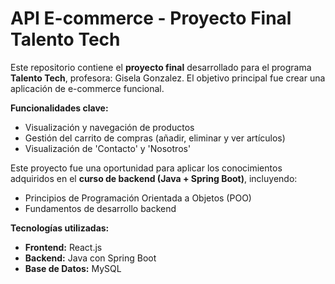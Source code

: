 # API E-commerce - Proyecto Final Talento Tech

Este repositorio contiene el **proyecto final** desarrollado para el programa **Talento Tech**, profesora: Gisela Gonzalez. 
El objetivo principal fue crear una aplicación de e-commerce funcional.

**Funcionalidades clave:**
* Visualización y navegación de productos
* Gestión del carrito de compras (añadir, eliminar y ver artículos)
* Visualización de 'Contacto' y 'Nosotros'

Este proyecto fue una oportunidad para aplicar los conocimientos adquiridos en el **curso de backend (Java + Spring Boot)**, incluyendo:
* Principios de Programación Orientada a Objetos (POO)
* Fundamentos de desarrollo backend

**Tecnologías utilizadas:**
* **Frontend:** React.js
* **Backend:** Java con Spring Boot
* **Base de Datos:** MySQL
